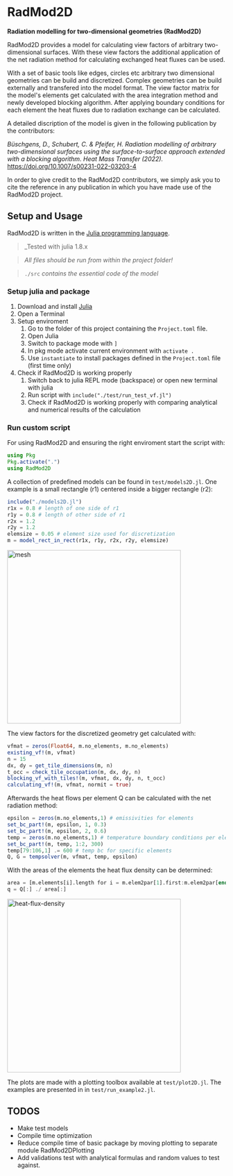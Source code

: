 # RadMod2D

**Radiation modelling for two-dimensional geometries (RadMod2D)**

RadMod2D provides a model for calculating view factors of arbitrary two-dimensional surfaces. With these view factors the additional application of the net radiation method for calculating exchanged heat fluxes can be used.

With a set of basic tools like edges, circles etc arbitrary two dimensional geometries can be build and discretized. Complex geometries can be build externally and transfered into the model format. The view factor matrix for the model's elements get calculated with the area integration method and newly developed blocking algorithm. After applying boundary conditions for each element the heat fluxes due to radiation exchange can be calculated.

A detailed discription of the model is given in the following publication by the contributors:

_Büschgens, D., Schubert, C. & Pfeifer, H. Radiation modelling of arbitrary two-dimensional surfaces using the surface-to-surface approach extended with a blocking algorithm. Heat Mass Transfer (2022)._ https://doi.org/10.1007/s00231-022-03203-4

In order to give credit to the RadMod2D contributors, we simply ask you to cite the reference in any publication in which you have made use of the RadMod2D project.

## Setup and Usage

RadMod2D is written in the [Julia programming language](https://julialang.org/).

> _Tested with julia 1.8.x

> _All files should be run from within the project folder!_

> `./src` _contains the essential code of the model_

### Setup julia and package

1. Download and install [Julia](https://julialang.org/)
2. Open a Terminal
3. Setup enviroment
    1. Go to the folder of this project containing the `Project.toml` file.
    2. Open Julia
    3. Switch to package mode with  `]`
    4. In pkg mode activate current environment with `activate .`
    5. Use `instantiate` to install packages defined in the `Project.toml` file (first time only)
4. Check if RadMod2D is working properly
    1. Switch back to julia REPL mode (backspace) or open new terminal with julia
    2. Run script with `include("./test/run_test_vf.jl")`
    3. Check if RadMod2D is working properly with comparing analytical and numerical results of the calculation
### Run custom script

For using RadMod2D and ensuring the right enviroment start the script with:
```julia
using Pkg
Pkg.activate(".")
using RadMod2D
```
A collection of predefined models can be found in `test/models2D.jl`. One example is a small rectangle (r1) centered inside a bigger rectangle (r2):
```julia
include("./models2D.jl")
r1x = 0.8 # length of one side of r1
r1y = 0.8 # length of other side of r1
r2x = 1.2
r2y = 1.2
elemsize = 0.05 # element size used for discretization
m = model_rect_in_rect(r1x, r1y, r2x, r2y, elemsize)
```

<img src="img/fig_rect_in_rect_mesh2D.png" alt="mesh" width="400"/>

The view factors for the discretized geometry get calculated with:
```julia
vfmat = zeros(Float64, m.no_elements, m.no_elements)
existing_vf!(m, vfmat)
n = 15
dx, dy = get_tile_dimensions(m, n)
t_occ = check_tile_occupation(m, dx, dy, n)
blocking_vf_with_tiles!(m, vfmat, dx, dy, n, t_occ)
calculating_vf!(m, vfmat, normit = true)
```

Afterwards the heat flows per element Q can be calculated with the net radiation method:
```julia
epsilon = zeros(m.no_elements,1) # emissivities for elements
set_bc_part!(m, epsilon, 1, 0.3)
set_bc_part!(m, epsilon, 2, 0.6)
temp = zeros(m.no_elements,1) # temperature boundary conditions per element
set_bc_part!(m, temp, 1:2, 300)
temp[79:106,1] .= 600 # temp bc for specific elements
Q, G = tempsolver(m, vfmat, temp, epsilon)
```

With the areas of the elements the heat flux density can be determined:
```julia
area = [m.elements[i].length for i = m.elem2par[1].first:m.elem2par[end].last]
q = Q[:] ./ area[:]
```
<img src="img/fig_rect_in_rect_q2D.png" alt="heat-flux-density" width="400"/>

The plots are made with a plotting toolbox available at `test/plot2D.jl`. The examples are presented in in `test/run_example2.jl`.

## TODOS
- Make test models 
- Compile time optimization
- Reduce compile time of basic package by moving plotting to separate module RadMod2DPlotting
- Add validations test with analytical formulas and random values to test against.
